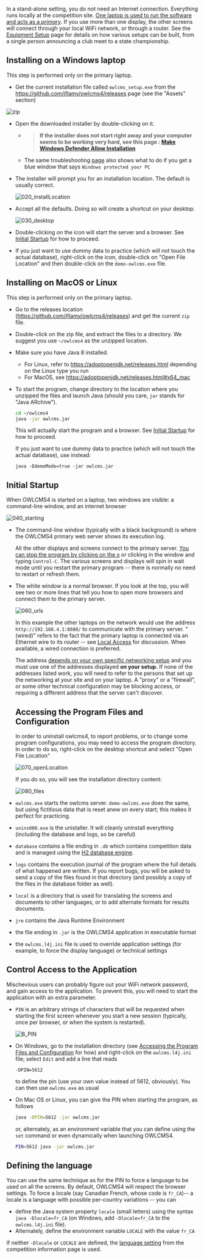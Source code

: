 In a stand-alone setting, you do not need an Internet connection.  Everything runs locally at the competition site.  <u>One laptop is used to run the software and acts as a *primary</u>*.  If you use more than one display, the other screens will connect through your local WiFi network, or through a router.  See the [Equipment Setup](EquipmentSetup.md) page for details on how various setups can be built, from a single person announcing a club meet to a state championship.

## Installing on a Windows laptop

This step is performed only on the primary laptop.

- Get the current installation file called `owlcms_setup.exe` from the <https://github.com/jflamy/owlcms4/releases> page (see the "Assets" section)

![zip](img\LocalInstall\010_setupexe.png)

- Open the downloaded installer by double-clicking on it. 

  - > **If the installer does not start right away and your computer seems to be working very hard, see this page : [Make Windows Defender Allow Installation](DefenderOff)**

  - The same troubleshooting [page](DefenderOff) also shows what to do if you get a blue window that says `Windows protected your PC`

- The installer will prompt you for an installation location.  The default is usually correct.

  ![020_installLocation](img\LocalInstall\020_installLocation.png)

- Accept all the defaults.  Doing so will create a shortcut on your desktop.

  ![030_desktop](img\LocalInstall\030_desktop.png)

- Double-clicking on the icon will start the server and a browser. See [Initial Startup](#initial-startup) for how to proceed.

- If you just want to use dummy data to practice (which will not touch the actual database), right-click on the icon, double-click on "Open File Location" and then double-click on the `demo-owlcms.exe` file.

## Installing on MacOS or Linux

This step is performed only on the primary laptop.

- Go to the releases location (https://github.com/jflamy/owlcms4/releases) and get the current `zip` file.

- Double-click on the zip file, and extract the files to a directory.  We suggest you use `~/owlcms4` as the unzipped location.

- Make sure you have Java 8 installed. 

  -  For Linux, refer to https://adoptopenjdk.net/releases.html depending on the Linux type you run
  -  For MacOS, see https://adoptopenjdk.net/releases.html#x64_mac

- To start the program, change directory to the location where you unzipped the files and launch Java (should you care, `jar` stands for "Java ARchive").

  ```bash
  cd ~/owlcms4
  java -jar owlcms.jar
  ```
  This will actually start the program and a browser. See [Initial Startup](#initial-startup) for how to proceed.

  If you just want to use dummy data to practice (which will not touch the actual database), use instead:

  ```
  java -DdemoMode=true -jar owlcms.jar
  ```

  

## Initial Startup

When OWLCMS4 is started on a laptop, two windows are visible:  a command-line window, and an internet browser

![040_starting](img\LocalInstall\040_starting.png)

- The command-line window (typically with a black background) is where the OWLCMS4 primary web server shows its execution log.  

  All the other displays and screens connect to the primary server.  <u>You can stop the program by clicking on the x</u> or clicking in the window and typing `Control-C`.  The various screens and displays will spin in wait mode until you restart the primary program -- there is normally no need to restart or refresh them.

- The white window is a normal browser.  If you look at the top, you will see two or more lines that tell you how to open more browsers and connect them to the primary server.

  ![060_urls](img\LocalInstall\060_urls.png)

  In this example the other laptops on the network would use the address `http://192.168.4.1:8080/` to communicate with the primary server.  "(wired)" refers to the fact that the primary laptop is connected via an Ethernet wire to its router -- see [Local Access](EquipmentSetup#local-access-over-a-local-network) for discussion.  When available, a wired connection is preferred.

  The address <u>depends on your own specific networking setup</u> and you must use one of the addresses displayed **on your setup.**  If none of the addresses listed work, you will need to refer to the persons that set up the networking at your site and on your laptop.  A "proxy" or a "firewall", or some other technical configuration may be blocking access, or requiring a different address that the server can't discover.

  ## Accessing the Program Files and Configuration

  In order to uninstall owlcms4, to report problems, or to change some program configurations, you may need to access the program directory. In order to do so, right-click on the desktop shortcut and select "Open File Location"

  ![070_openLocation](img\LocalInstall\070_openLocation.png)

  If you do so, you will see the installation directory content:

  ![080_files](img\LocalInstall\080_files.png)

- `owlcms.exe` starts the owlcms server.  `demo-owlcms.exe` does the same, but using fictitious data that is reset anew on every start; this makes it perfect for practicing.

- `unins000.exe` is the unistaller.  It will cleanly uninstall everything (including the database and logs, so be careful)

- `database` contains a file ending in `.db` which contains competition data and is managed using the [H2 database engine](https://www.h2database.com/html/main.html). 

- `logs` contains the execution journal of the program where the full details of what happened are written. If you report bugs, you will be asked to send a copy of the files found in that directory (and possibly a copy of the files in the database folder as well).

- `local` is a directory that is used for translating the screens and documents to other languages, or to add alternate formats for results documents.

- `jre`  contains the Java Runtime Environment

- the file ending in `.jar` is the OWLCMS4 application in executable format

- the `owlcms.l4j.ini` file is used to override application settings (for example, to force the display language) or technical settings

## Control Access to the Application

Mischevious users can probably figure out your WiFi network password, and gain access to the application. To prevent this, you will need to start the application with an extra parameter.

- `PIN` is an arbitrary strings of characters that will be requested when starting the first screen whenever you start a new session (typically, once per browser, or when the system is restarted). 

  ![B_PIN](img/Heroku/B_PIN.png)

- On Windows, go to the installation directory (see [Accessing the Program Files and Configuration](LocalSetup#control-access-to-the-application) for how) and right-click on the `owlcms.l4j.ini` file; select `Edit` and add a line that reads 

  ```
  -DPIN=5612
  ```

  to define the pin (use your own value instead of 5612, obviously).  You can then use `owlcms.exe` as usual

- On Mac OS or Linux, you can give the PIN when starting the program, as follows

  ```bash
  java -DPIN=5612 -jar owlcms.jar
  ```

  or, alternately, as an environment variable that you can define using the `set` command or even dynamically when launching OWLCMS4. 

  ```bash
  PIN=5612 java -jar owlcms.jar
  ```

## Defining the language

You can use the same technique as for the PIN to force a language to be used on all the screens.  By default, OWLCMS4 will respect the browser settings.  To force a locale (say Canadian French, whose code is `fr_CA`)-- a locale is a language with possible per-country variations --  you can

-  define the Java system property `locale` (small letters) using the syntax 
  `java -Dlocale=fr_CA` (on Windows, add `-Dlocale=fr_CA` to the `owlcms.l4j.ini` file).  
- Alternately, define the environment variable `LOCALE` with the value `fr_CA` 

If neither `-Dlocale` or `LOCALE` are defined, the [language setting](Preparation#display-language) from the competition information page is used.